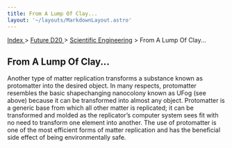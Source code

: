 ```yaml
---
title: From A Lump Of Clay...
layout: '~/layouts/MarkdownLayout.astro'
---
```


[ Index ](/) > [ Future D20 ](/future.d20.srd) > [Scientific Engineering](/future.d20.srd/scientific.engineering) > From A Lump Of Clay...

## From A Lump Of Clay...

Another type of matter replication transforms a substance known as protomatter
into the desired object. In many respects, protomatter resembles the basic
shapechanging nanocolony known as UFog (see above) because it can be
transformed into almost any object. Protomatter is a generic base from which
all other matter is replicated; it can be transformed and molded as the
replicator’s computer system sees fit with no need to transform one element
into another. The use of protomatter is one of the most efficient forms of
matter replication and has the beneficial side effect of being environmentally
safe.


